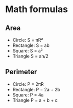 # Math formulas
## Area
- Circle: S = πR²
- Rectangle: S = ab
- Square: S = a²
- Triangle S = ah/2

## Perimeter
- Circle: P = 2πR
- Rectangle: P = 2a + 2b
- Square: P = 4a
- Triangle P = a + b + c